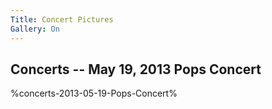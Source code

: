 ```yaml
---
Title: Concert Pictures
Gallery: On
---
```

## Concerts -- May 19, 2013 Pops Concert

%concerts-2013-05-19-Pops-Concert%
